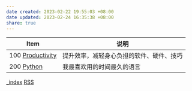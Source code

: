 ```yaml
---
date created: 2023-02-22 19:55:03 +08:00
date updated: 2023-02-24 16:35:38 +08:00
share: true
---
```


| Item                          | 说明                                     |
| ----------------------------- | ---------------------------------------- |
| 100 [Productivity](Launchd.md) | 提升效率，减轻身心负担的软件、硬件、技巧 |
| 200 [Python](log.md)           | 我最喜欢用的时间最久的语言               |

[_index](_index.md)
[RSS](obsidian://open?vault=personal&file=100%20-%20Productivity%2FRSS)